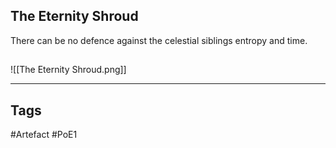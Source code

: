 ## The Eternity Shroud
There can be no defence against the celestial siblings entropy and time.
##
![[The Eternity Shroud.png]]

---
## Tags
#Artefact
#PoE1